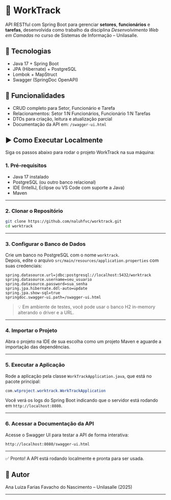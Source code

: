 # 📌 WorkTrack

API RESTful com Spring Boot para gerenciar **setores**, **funcionários** e **tarefas**, desenvolvida como trabalho da disciplina _Desenvolvimento Web em Camadas_ no curso de Sistemas de Informação – Unilasalle.

## 🚀 Tecnologias
- Java 17 + Spring Boot  
- JPA (Hibernate) + PostgreSQL  
- Lombok + MapStruct  
- Swagger (SpringDoc OpenAPI)

## 🔧 Funcionalidades
- CRUD completo para Setor, Funcionário e Tarefa
- Relacionamentos: Setor 1:N Funcionários, Funcionário 1:N Tarefas
- DTOs para criação, leitura e atualização parcial
- Documentação da API em: `/swagger-ui.html`

## ▶️ Como Executar Localmente

Siga os passos abaixo para rodar o projeto WorkTrack na sua máquina:

### 1. Pré-requisitos

- Java 17 instalado
- PostgreSQL (ou outro banco relacional)
- IDE (IntelliJ, Eclipse ou VS Code com suporte a Java)
- Maven

---

### 2. Clonar o Repositório

```bash
git clone https://github.com/naluhfvc/worktrack.git
cd worktrack
```

---

### 3. Configurar o Banco de Dados

Crie um banco no PostgreSQL com o nome `worktrack`.  
Depois, edite o arquivo `src/main/resources/application.properties` com suas credenciais:

```properties
spring.datasource.url=jdbc:postgresql://localhost:5432/worktrack
spring.datasource.username=seu_usuario
spring.datasource.password=sua_senha
spring.jpa.hibernate.ddl-auto=update
spring.jpa.show-sql=true
springdoc.swagger-ui.path=/swagger-ui.html
```

> 💡 Em ambiente de testes, você pode usar o banco H2 in-memory alterando o driver e a URL.

---

### 4. Importar o Projeto

Abra o projeto na IDE de sua escolha como um projeto Maven e aguarde a importação das dependências.

---

### 5. Executar a Aplicação

Rode a aplicação pela classe `WorkTrackApplication.java`, que está no pacote principal:

```java
com.wtproject.worktrack.WorkTrackApplication
```

Você verá os logs do Spring Boot indicando que o servidor está rodando em `http://localhost:8080`.

---

### 6. Acessar a Documentação da API

Acesse o Swagger UI para testar a API de forma interativa:

```
http://localhost:8080/swagger-ui.html
```

---

✅ Pronto! A API está rodando localmente e pronta para ser usada.
## 👤 Autor
Ana Luiza Farias Favacho do Nascimento – Unilasalle (2025)

---
